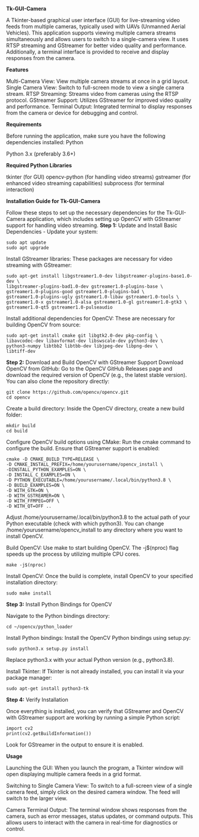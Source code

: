 **Tk-GUI-Camera**

A Tkinter-based graphical user interface (GUI) for live-streaming video feeds from multiple cameras, typically used with UAVs (Unmanned Aerial Vehicles). This application supports viewing multiple camera streams simultaneously and allows users to switch to a single-camera view. It uses RTSP streaming and GStreamer for better video quality and performance. Additionally, a terminal interface is provided to receive and display responses from the camera.

**Features**

Multi-Camera View: View multiple camera streams at once in a grid layout.
Single Camera View: Switch to full-screen mode to view a single camera stream.
RTSP Streaming: Streams video from cameras using the RTSP protocol.
GStreamer Support: Utilizes GStreamer for improved video quality and performance.
Terminal Output: Integrated terminal to display responses from the camera or device for debugging and control.

**Requirements**

Before running the application, make sure you have the following dependencies installed:
Python

Python 3.x (preferably 3.6+)

**Required Python Libraries**

tkinter (for GUI)
opencv-python (for handling video streams)
gstreamer (for enhanced video streaming capabilities)
subprocess (for terminal interaction)

**Installation Guide for Tk-GUI-Camera**

Follow these steps to set up the necessary dependencies for the Tk-GUI-Camera application, which includes setting up OpenCV with GStreamer support for handling video streaming.
**Step 1:** Update and Install Basic Dependencies - Update your system:

    sudo apt update
    sudo apt upgrade

Install GStreamer libraries: These packages are necessary for video streaming with GStreamer:

    sudo apt-get install libgstreamer1.0-dev libgstreamer-plugins-base1.0-dev \
    libgstreamer-plugins-bad1.0-dev gstreamer1.0-plugins-base \
    gstreamer1.0-plugins-good gstreamer1.0-plugins-bad \
    gstreamer1.0-plugins-ugly gstreamer1.0-libav gstreamer1.0-tools \
    gstreamer1.0-x gstreamer1.0-alsa gstreamer1.0-gl gstreamer1.0-gtk3 \
    gstreamer1.0-qt5 gstreamer1.0-pulseaudio

Install additional dependencies for OpenCV: These are necessary for building OpenCV from source:

    sudo apt-get install cmake git libgtk2.0-dev pkg-config \
    libavcodec-dev libavformat-dev libswscale-dev python3-dev \
    python3-numpy libtbb2 libtbb-dev libjpeg-dev libpng-dev \
    libtiff-dev

**Step 2:** Download and Build OpenCV with GStreamer Support
Download OpenCV from GitHub: Go to the OpenCV GitHub Releases page and download the required version of OpenCV (e.g., the latest stable version). You can also clone the repository directly:

    git clone https://github.com/opencv/opencv.git
    cd opencv

Create a build directory: Inside the OpenCV directory, create a new build folder:

    mkdir build
    cd build

Configure OpenCV build options using CMake: Run the cmake command to configure the build. Ensure that GStreamer support is enabled:

    cmake -D CMAKE_BUILD_TYPE=RELEASE \
    -D CMAKE_INSTALL_PREFIX=/home/yourusername/opencv_install \
    -DINSTALL_PYTHON_EXAMPLES=ON \
    -D INSTALL_C_EXAMPLES=ON \
    -D PYTHON_EXECUTABLE=/home/yourusername/.local/bin/python3.8 \
    -D BUILD_EXAMPLES=ON \
    -D WITH_GTK=ON \
    -D WITH_GSTREAMER=ON \
    -D WITH_FFMPEG=OFF \
    -D WITH_QT=OFF ..

Adjust /home/yourusername/.local/bin/python3.8 to the actual path of your Python executable (check with which python3).
You can change /home/yourusername/opencv_install to any directory where you want to install OpenCV.

Build OpenCV: Use make to start building OpenCV. The -j$(nproc) flag speeds up the process by utilizing multiple CPU cores.

    make -j$(nproc)

Install OpenCV: Once the build is complete, install OpenCV to your specified installation directory:

    sudo make install

**Step 3:** Install Python Bindings for OpenCV

Navigate to the Python bindings directory:

    cd ~/opencv/python_loader

Install Python bindings: Install the OpenCV Python bindings using setup.py:

    sudo python3.x setup.py install

Replace python3.x with your actual Python version (e.g., python3.8).

Install Tkinter: If Tkinter is not already installed, you can install it via your package manager:

    sudo apt-get install python3-tk

**Step 4:** Verify Installation

Once everything is installed, you can verify that GStreamer and OpenCV with GStreamer support are working by running a simple Python script:

    import cv2
    print(cv2.getBuildInformation())

Look for GStreamer in the output to ensure it is enabled.

**Usage**

Launching the GUI:
When you launch the program, a Tkinter window will open displaying multiple camera feeds in a grid format.

Switching to Single Camera View:
To switch to a full-screen view of a single camera feed, simply click on the desired camera window. The feed will switch to the larger view.

Camera Terminal Output:
The terminal window shows responses from the camera, such as error messages, status updates, or command outputs. This allows users to interact with the camera in real-time for diagnostics or control.
